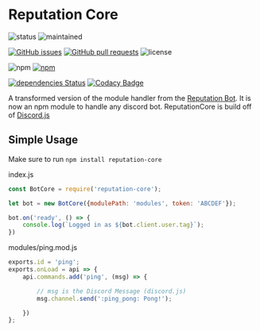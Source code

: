 # Reputation Core
![status](https://img.shields.io/badge/status-completed-brightgreen.svg)
![maintained](https://img.shields.io/badge/maintained-no%20(as%20of%202018)-red.svg)

[![GitHub issues](https://img.shields.io/github/issues/hparcells/reputation-core.svg)](https://github.com/hparcells/reputation-core)
[![GitHub pull requests](https://img.shields.io/github/issues-pr/hparcells/reputation-core.svg)](https://github.com/hparcells/reputation-core)
![license](https://img.shields.io/github/license/hparcells/reputation-core.svg)

![npm](https://img.shields.io/npm/v/reputation-core.svg)
[![npm](https://img.shields.io/npm/dt/reputation-core.svg)](https://www.npmjs.com/package/reputation-core)

[![dependencies Status](https://david-dm.org/hparcells/reputation-core/status.svg)](https://david-dm.org/hparcells/reputation-core)
[![Codacy Badge](https://api.codacy.com/project/badge/Grade/efa1d728c0f44cc287ae485fa30fc4c6)](https://www.codacy.com/app/hparcells/reputation-core?utm_source=github.com&amp;utm_medium=referral&amp;utm_content=hparcells/reputation-core&amp;utm_campaign=Badge_Grade)

A transformed version of the module handler from the [Reputation Bot](https://github.com/Filip9696/reputation).
It is now an npm module to handle any discord bot.
ReputationCore is build off of [Discord.js](https://github.com/discordjs/discord.js)



## Simple Usage
Make sure to run `npm install reputation-core`

index.js
```js
const BotCore = require('reputation-core');

let bot = new BotCore({modulePath: 'modules', token: 'ABCDEF'});

bot.on('ready', () => {
	console.log(`Logged in as ${bot.client.user.tag}`);
})

```

modules/ping.mod.js
```js
exports.id = 'ping';
exports.onLoad = api => {
	api.commands.add('ping', (msg) => {

		// msg is the Discord Message (discord.js)
		msg.channel.send(':ping_pong: Pong!');

	})
};

```
